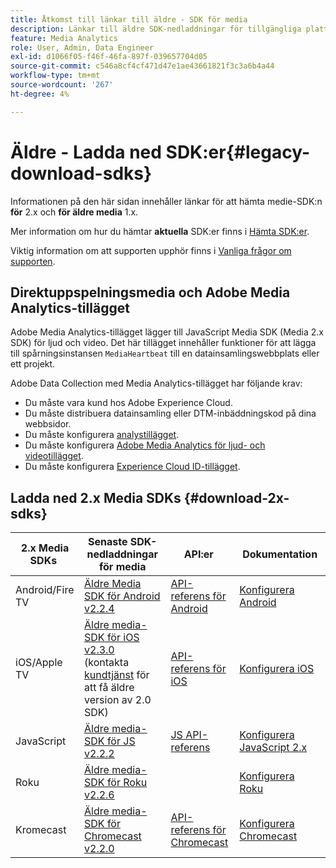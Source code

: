 ```yaml
---
title: Åtkomst till länkar till äldre - SDK för media
description: Länkar till äldre SDK-nedladdningar för tillgängliga plattformar, inklusive Android, iOS, JavaScript, Chromecast och Roku.
feature: Media Analytics
role: User, Admin, Data Engineer
exl-id: d1066f05-f46f-46fa-897f-039657704d05
source-git-commit: c546a8cf4cf471d47e1ae43661821f3c3a6b4a44
workflow-type: tm+mt
source-wordcount: '267'
ht-degree: 4%

---
```


# Äldre - Ladda ned SDK:er{#legacy-download-sdks}

Informationen på den här sidan innehåller länkar för att hämta medie-SDK:n **för** 2.x och **för äldre media** 1.x.

Mer information om hur du hämtar **aktuella** SDK:er finns i [Hämta SDK:er](/help/getting-started/download-sdks.md).

Viktig information om att supporten upphör finns i [Vanliga frågor om supporten](/help/additional-resources/end-of-support-faqs.md).

## Direktuppspelningsmedia och Adobe Media Analytics-tillägget

Adobe Media Analytics-tillägget lägger till JavaScript Media SDK (Media 2.x SDK) för ljud och video. Det här tillägget innehåller funktioner för att lägga till spårningsinstansen `MediaHeartbeat` till en datainsamlingswebbplats eller ett projekt.

Adobe Data Collection med Media Analytics-tillägget har följande krav:
* Du måste vara kund hos Adobe Experience Cloud.
* Du måste distribuera datainsamling eller DTM-inbäddningskod på dina webbsidor.
* Du måste konfigurera [analystillägget](https://experienceleague.adobe.com/docs/experience-platform/tags/extensions/adobe/analytics/overview.html).
* Du måste konfigurera [Adobe Media Analytics för ljud- och videotillägget](https://experienceleague.adobe.com/docs/experience-platform/tags/extensions/client/media-analytics/overview.html).
* Du måste konfigurera [Experience Cloud ID-tillägget](https://experienceleague.adobe.com/docs/experience-platform/tags/extensions/adobe/id-service/overview.html).

## Ladda ned 2.x Media SDKs {#download-2x-sdks}

| 2.x Media SDKs  | Senaste SDK-nedladdningar för media |  API:er   |  Dokumentation  |
| --- | --- | --- | --- |
| Android/Fire TV | [Äldre Media SDK för Android v2.2.4](https://github.com/Adobe-Marketing-Cloud/media-sdks/releases/tag/android-v2.2.4) | [API-referens för Android](https://adobe-marketing-cloud.github.io/media-sdks/reference/android/) | [Konfigurera Android](/help/legacy/media-sdk/setup/set-up-android.md) |
| iOS/Apple TV | [Äldre media-SDK för iOS v2.3.0](https://github.com/Adobe-Marketing-Cloud/media-sdks/releases/tag/ios-v2.3.0) (kontakta [kundtjänst](https://helpx.adobe.com/marketing-cloud/contact-support.html) för att få äldre version av 2.0 SDK) | [API-referens för iOS](https://adobe-marketing-cloud.github.io/media-sdks/reference/ios/) | [Konfigurera iOS](/help/legacy/media-sdk/setup/set-up-ios.md) |
| JavaScript | [Äldre media-SDK för JS v2.2.2](https://github.com/Adobe-Marketing-Cloud/media-sdks/releases/tag/js-v2.2.2) | [JS API-referens](https://adobe-marketing-cloud.github.io/media-sdks/reference/javascript/) | [Konfigurera JavaScript 2.x](/help/legacy/media-sdk/setup/setup-javascript/set-up-js-2.md) |
| Roku | [Äldre media-SDK för Roku v2.2.6](https://github.com/Adobe-Marketing-Cloud/media-sdks/releases/tag/roku-v2.2.6) | | [Konfigurera Roku](/help/implementation/media-sdk/setup/set-up-roku.md) |
| Kromecast | [Äldre media-SDK för Chromecast v2.2.0](https://github.com/Adobe-Marketing-Cloud/media-sdks/releases/tag/chromecast-v2.2.0) | [API-referens för Chromecast](https://adobe-marketing-cloud.github.io/media-sdks/reference/chromecast/) | [Konfigurera Chromecast](/help/implementation/media-sdk/setup/set-up-chromecast.md) |
